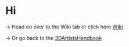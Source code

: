 # Hi
-> Head on over to the Wiki tab or click here [Wiki](https://github.com/Epicrex/3DArtistsHandbookExtraEdition/wiki)

-> Or go back to the [3DArtistsHandbook](https://github.com/Epicrex/3DArtistsHandbook/wiki)
